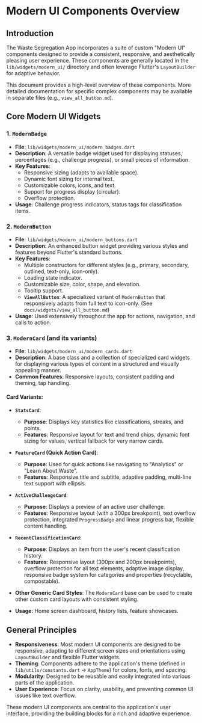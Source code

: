 # Modern UI Components Overview

## Introduction

The Waste Segregation App incorporates a suite of custom "Modern UI" components designed to provide a consistent, responsive, and aesthetically pleasing user experience. These components are generally located in the `lib/widgets/modern_ui/` directory and often leverage Flutter's `LayoutBuilder` for adaptive behavior.

This document provides a high-level overview of these components. More detailed documentation for specific complex components may be available in separate files (e.g., `view_all_button.md`).

## Core Modern UI Widgets

### 1. `ModernBadge`
- **File**: `lib/widgets/modern_ui/modern_badges.dart`
- **Description**: A versatile badge widget used for displaying statuses, percentages (e.g., challenge progress), or small pieces of information. 
- **Key Features**:
    - Responsive sizing (adapts to available space).
    - Dynamic font sizing for internal text.
    - Customizable colors, icons, and text.
    - Support for progress display (circular).
    - Overflow protection.
- **Usage**: Challenge progress indicators, status tags for classification items.

### 2. `ModernButton`
- **File**: `lib/widgets/modern_ui/modern_buttons.dart`
- **Description**: An enhanced button widget providing various styles and features beyond Flutter's standard buttons.
- **Key Features**:
    - Multiple constructors for different styles (e.g., primary, secondary, outlined, text-only, icon-only).
    - Loading state indicator.
    - Customizable size, color, shape, and elevation.
    - Tooltip support.
    - **`ViewAllButton`**: A specialized variant of `ModernButton` that responsively adapts from full text to icon-only. (See `docs/widgets/view_all_button.md`)
- **Usage**: Used extensively throughout the app for actions, navigation, and calls to action.

### 3. `ModernCard` (and its variants)
- **File**: `lib/widgets/modern_ui/modern_cards.dart`
- **Description**: A base class and a collection of specialized card widgets for displaying various types of content in a structured and visually appealing manner.
- **Common Features**: Responsive layouts, consistent padding and theming, tap handling.

#### Card Variants:

- **`StatsCard`**:
    - **Purpose**: Displays key statistics like classifications, streaks, and points.
    - **Features**: Responsive layout for text and trend chips, dynamic font sizing for values, vertical fallback for very narrow cards.

- **`FeatureCard` (Quick Action Card)**:
    - **Purpose**: Used for quick actions like navigating to "Analytics" or "Learn About Waste".
    - **Features**: Responsive title and subtitle, adaptive padding, multi-line text support with ellipsis.

- **`ActiveChallengeCard`**:
    - **Purpose**: Displays a preview of an active user challenge.
    - **Features**: Responsive layout (with a 300px breakpoint), text overflow protection, integrated `ProgressBadge` and linear progress bar, flexible content handling.

- **`RecentClassificationCard`**:
    - **Purpose**: Displays an item from the user's recent classification history.
    - **Features**: Responsive layout (300px and 200px breakpoints), overflow protection for all text elements, adaptive image display, responsive badge system for categories and properties (recyclable, compostable).

- **Other Generic Card Styles**: The `ModernCard` base can be used to create other custom card layouts with consistent styling.

- **Usage**: Home screen dashboard, history lists, feature showcases.

## General Principles

- **Responsiveness**: Most modern UI components are designed to be responsive, adapting to different screen sizes and orientations using `LayoutBuilder` and flexible Flutter widgets.
- **Theming**: Components adhere to the application's theme (defined in `lib/utils/constants.dart` -> `AppTheme`) for colors, fonts, and spacing.
- **Modularity**: Designed to be reusable and easily integrated into various parts of the application.
- **User Experience**: Focus on clarity, usability, and preventing common UI issues like text overflow.

These modern UI components are central to the application's user interface, providing the building blocks for a rich and adaptive experience. 
